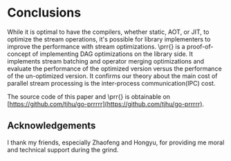 # Conclusions

While it is optimal to have the compilers, whether static, AOT, or JIT, to optimize the stream operations, it's possible for library implementers to improve the performance with stream optimizations.
\prr{} is a proof-of-concept of implementing DAG optimizations on the library side.
It implements stream batching and operator merging optimizations and evaluate the performance of the optimized version versus the performance of the un-optimized version.
It confirms our theory about the main cost of parallel stream processing is the inter-process communication(IPC) cost.

The source code of this paper and \prr{} is obtainable on [https://github.com/tjhu/go-prrrrr](https://github.com/tjhu/go-prrrrr).

## Acknowledgements

I thank my friends, especially Zhaofeng and Hongyu, for providing me moral and technical support during the grind.